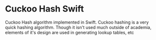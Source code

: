# Cuckoo Hash Swift
Cuckoo Hash algorithm implemented in Swift. Cuckoo hashing is a very quick hashing algorithm. Though it isn't used much outside of academia, elements of it's design are used in generating lookup tables, etc
